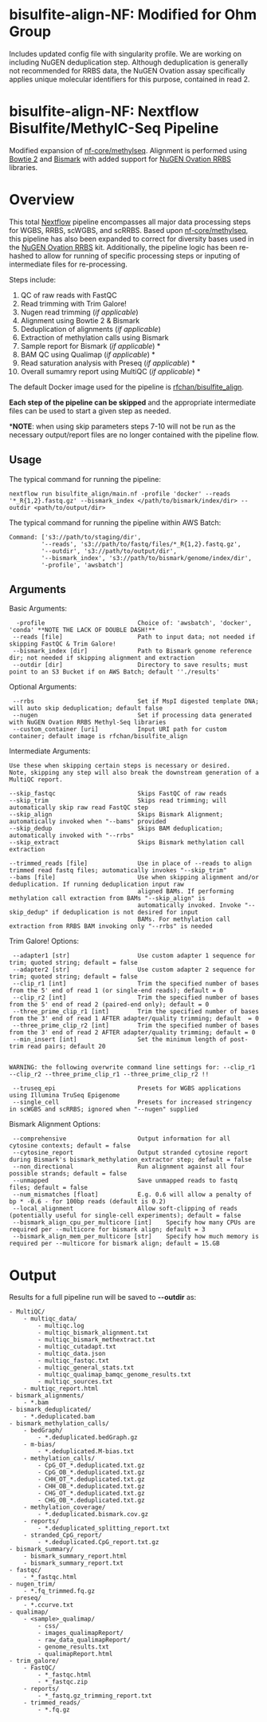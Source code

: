 # bisulfite-align-NF: Modified for Ohm Group

Includes updated config file with singularity profile. We are working on including NuGEN deduplication step. Although deduplication is generally not recommended for RRBS data, the NuGEN Ovation assay specifically applies unique molecular identifiers for this purpose, contained in read 2. 

# bisulfite-align-NF: Nextflow Bisulfite/MethylC-Seq Pipeline

Modified expansion of [nf-core/methylseq](https://github.com/nf-core/methylseq). Alignment is performed using [Bowtie 2](http://bowtie-bio.sourceforge.net/bowtie2/index.shtml) and [Bismark](https://github.com/FelixKrueger/Bismark) with added support for [NuGEN Ovation RRBS](https://github.com/nugentechnologies/NuMetRRBS) libraries.

# Overview

This total [Nextflow](https://www.nextflow.io/) pipeline encompasses all major data processing steps for WGBS, RRBS, scWGBS, and scRRBS. Based upon [nf-core/methylseq](https://github.com/nf-core/methylseq), this pipeline has also been expanded to correct for diversity bases used in the [NuGEN Ovation RRBS](https://github.com/nugentechnologies/NuMetRRBS) kit. Additionally, the pipeline logic has been re-hashed to allow for running of specific processing steps or inputing of intermediate files for re-processing.

Steps include:

1. QC of raw reads with FastQC
2. Read trimming with Trim Galore!
3. Nugen read trimming (*if applicable*)
4. Alignment using Bowtie 2 & Bismark
5. Deduplication of alignments (*if applicable*)
6. Extraction of methylation calls using Bismark
7. Sample report for Bismark (*if applicable*) *
8. BAM QC using Qualimap (*if applicable*) *
9. Read saturation analysis with Preseq (*if applicable*) *
10. Overall sumamry report using MultiQC (*if applicable*) *

The default Docker image used for the pipeline is [rfchan/bisulfite_align](https://hub.docker.com/repository/docker/rfchan/bisulfite_align).

**Each step of the pipeline can be skipped** and the appropriate intermediate files can be used to start a given step as needed. 

***NOTE**: when using skip parameters steps 7-10 will not be run as the necessary output/report files are no longer contained with the pipeline flow.

## Usage
The typical command for running the pipeline:

    nextflow run bisulfite_align/main.nf -profile 'docker' --reads '*_R{1,2}.fastq.gz' --bismark_index </path/to/bismark/index/dir> --outdir <path/to/output/dir>

The typical command for running the pipeline within AWS Batch:

    Command: ['s3://path/to/staging/dir',
             '--reads', 's3://path/to/fastq/files/*_R{1,2}.fastq.gz',
             '--outdir', 's3://path/to/output/dir',
             '--bismark_index', 's3://path/to/bismark/genome/index/dir',
             '-profile', 'awsbatch']

## Arguments

Basic Arguments:

      -profile                          Choice of: 'awsbatch', 'docker', 'conda' **NOTE THE LACK OF DOUBLE DASH!**
     --reads [file]                     Path to input data; not needed if skipping FastQC & Trim Galore!
     --bismark_index [dir]              Path to Bismark genome reference dir; not needed if skipping alignment and extraction
     --outdir [dir]                     Directory to save results; must point to an S3 Bucket if on AWS Batch; default ''./results'

 Optional Arguments:

     --rrbs                             Set if MspI digested template DNA; will auto skip deduplication; default false
     --nugen                            Set if processing data generated with NuGEN Ovation RRBS Methyl-Seq libraries
     --custom_container [uri]           Input URI path for custom container; default image is rfchan/bisulfite_align

Intermediate Arguments:

    Use these when skipping certain steps is necessary or desired. 
    Note, skipping any step will also break the downstream generation of a MultiQC report.

    --skip_fastqc                       Skips FastQC of raw reads
    --skip_trim                         Skips read trimming; will automatically skip raw read FastQC step
    --skip_align                        Skips Bismark Alignment; automatically invoked when "--bams" provided 
    --skip_dedup                        Skips BAM deduplication; automatically invoked with "--rrbs"
    --skip_extract                      Skips Bismark methylation call extraction

    --trimmed_reads [file]              Use in place of --reads to align trimmed read fastq files; automatically invokes "--skip_trim"
    --bams [file]                       Use when skipping alignment and/or deduplication. If running deduplication input raw 
                                        aligned BAMs. If performing methylation call extraction from BAMs "--skip_align" is 
                                        automatically invoked. Invoke "--skip_dedup" if deduplication is not desired for input 
                                        BAMs. For methylation call extraction from RRBS BAM invoking only "--rrbs" is needed

Trim Galore! Options:

     --adapter1 [str]                   Use custom adapter 1 sequence for trim; quoted string; default = false
     --adapter2 [str]                   Use custom adapter 2 sequence for trim; quoted string; default = false
     --clip_r1 [int]                    Trim the specified number of bases from the 5' end of read 1 (or single-end reads); default = 0
     --clip_r2 [int]                    Trim the specified number of bases from the 5' end of read 2 (paired-end only); default = 0
     --three_prime_clip_r1 [int]        Trim the specified number of bases from the 3' end of read 1 AFTER adapter/quality trimming; default  = 0
     --three_prime_clip_r2 [int]        Trim the specified number of bases from the 3' end of read 2 AFTER adapter/quality trimming; default = 0
     --min_insert [int]                 Set the minimum length of post-trim read pairs; default 20

    
    WARNING: the following overwrite command line settings for: --clip_r1 --clip_r2 --three_prime_clip_r1 --three_prime_clip_r2 !!

     --truseq_epi                       Presets for WGBS applications using Illumina TruSeq Epigenome
     --single_cell                      Presets for increased stringency in scWGBS and scRRBS; ignored when "--nugen" supplied

Bismark Alignment Options:

     --comprehensive                    Output information for all cytosine contexts; default = false
     --cytosine_report                  Output stranded cytosine report during Bismark's bismark_methylation_extractor step; default = false
     --non_directional                  Run alignment against all four possible strands; default = false
     --unmapped                         Save unmapped reads to fastq files; default = false
     --num_mismatches [float]           E.g. 0.6 will allow a penalty of bp * -0.6 - for 100bp reads (default is 0.2)
     --local_alignment                  Allow soft-clipping of reads (potentially useful for single-cell experiments); default = false
     --bismark_align_cpu_per_multicore [int]    Specify how many CPUs are required per --multicore for bismark align; default = 3
     --bismark_align_mem_per_multicore [str]    Specify how much memory is required per --multicore for bismark align; default = 15.GB

# Output

Results for a full pipeline run will be saved to **--outdir** as:

    - MultiQC/
        - multiqc_data/
            - multiqc.log
            - multiqc_bismark_alignment.txt
            - multiqc_bismark_methextract.txt
            - multiqc_cutadapt.txt
            - multiqc_data.json
            - multiqc_fastqc.txt
            - multiqc_general_stats.txt
            - multiqc_qualimap_bamqc_genome_results.txt
            - multiqc_sources.txt
        - multiqc_report.html
    - bismark_alignments/
        - *.bam
    - bismark_deduplicated/
        - *.deduplicated.bam
    - bismark_methylation_calls/
        - bedGraph/
            - *.deduplicated.bedGraph.gz
        - m-bias/
            - *.deduplicated.M-bias.txt
        - methylation_calls/
            - CpG_OT_*.deduplicated.txt.gz
            - CpG_OB_*.deduplicated.txt.gz
            - CHH_OT_*.deduplicated.txt.gz
            - CHH_OB_*.deduplicated.txt.gz
            - CHG_OT_*.deduplicated.txt.gz
            - CHG_OB_*.deduplicated.txt.gz
        - methylation_coverage/
            - *.deduplicated.bismark.cov.gz
        - reports/
            - *.deduplicated_splitting_report.txt
        - stranded_CpG_report/
            - *.deduplicated.CpG_report.txt.gz
    - bismark_summary/
        - bismark_summary_report.html
        - bismark_summary_report.txt
    - fastqc/
        - *_fastqc.html
    - nugen_trim/
        - *.fq_trimmed.fq.gz
    - preseq/
        - *.ccurve.txt
    - qualimap/
        - <sample>_qualimap/
            - css/
            - images_qualimapReport/
            - raw_data_qualimapReport/
            - genome_results.txt
            - qualimapReport.html
    - trim_galore/
        - FastQC/
            - *_fastqc.html
            - *_fastqc.zip
        - reports/
            - *_fastq.gz_trimming_report.txt
        - trimmed_reads/
            - *.fq.gz
